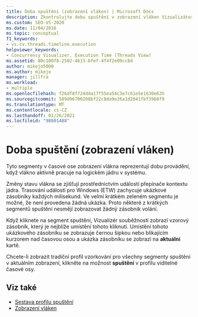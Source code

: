 ```yaml
---
title: Doba spuštění (zobrazení vláken) | Microsoft Docs
description: Zkontrolujte dobu spuštění v zobrazení vláken Vizualizátor souběžnosti. Čas spuštění je reprezentován segmenty, které ukazují, kdy vlákno aktivně pracuje na logickém jádru.
ms.custom: SEO-VS-2020
ms.date: 11/04/2016
ms.topic: conceptual
f1_keywords:
- vs.cv.threads.timeline.execution
helpviewer_keywords:
- Concurrency Visualizer, Execution Time (Threads View)
ms.assetid: 80c100f8-2502-4613-bfef-4f4f2e09cc8d
author: mikejo5000
ms.author: mikejo
manager: jillfra
ms.workload:
- multiple
ms.openlocfilehash: f26df8f724d4a17f55ea54c3e7c61e5e1630e635
ms.sourcegitcommit: 589d96700208bf22c8da9e26a1d2041fbf39b8f9
ms.translationtype: MT
ms.contentlocale: cs-CZ
ms.lasthandoff: 01/26/2021
ms.locfileid: "98801488"
---
```

# <a name="execution-time-threads-view"></a>Doba spuštění (zobrazení vláken)
Tyto segmenty v časové ose zobrazení vlákna reprezentují dobu provádění, když vlákno aktivně pracuje na logickém jádru v systému.

 Změny stavu vlákna se zjišťují prostřednictvím událostí přepínače kontextu jádra. Trasování událostí pro Windows (ETW) zachycuje ukázkové zásobníky každých milisekund. Ve velmi krátkém zeleném segmentu je možné, že není provedena žádná ukázka. Proto některé z krátkých segmentů spuštění nesmějí zobrazovat žádný zásobník volání.

 Když kliknete na segment spuštění, Vizualizér souběžnosti zobrazí vzorový zásobník, který je nejblíže umístění tohoto kliknutí. Umístění tohoto ukázkového zásobníku se zobrazuje černou šipkou nebo blikajícím kurzorem nad časovou osou a ukázka zásobníku se zobrazí na **aktuální** kartě.

 Chcete-li zobrazit tradiční profil vzorkování pro všechny segmenty spuštění v aktuálním zobrazení, klikněte na možnost **spuštění** v profilu viditelné časové osy.

## <a name="see-also"></a>Viz také
- [Sestava profilu spuštění](../profiling/execution-profile-report.md)
- [Zobrazení vláken](../profiling/threads-view-parallel-performance.md)